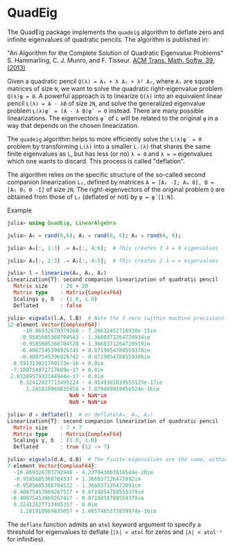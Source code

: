 # QuadEig

The QuadEig package implements the `quadeig` algorithm to deflate zero and infinite
eigenvalues of quadratic pencils. The algorithm is published in:

"An Algorithm for the Complete Solution of Quadratic Eigenvalue Problems"
S. Hammarling, C. J. Munro, and F. Tisseur. [ACM Trans. Math. Softw. 39, (2013)](https://dl.acm.org/doi/10.1145/2450153.2450156)

Given a quadratic pencil `Q(λ) = A₀ + λ A₁ + λ² A₂`, where `Aᵢ` are square matrices of size
`N`, we want to solve the quadratic right-eigenvalue problem `Q(λ)φ = 0`. A powerful approach is
to linearize `Q(λ)` into an equivalent linear pencil `L(λ) = A - λB` of size `2N`, and solve
the generalized eigenvalue problem `L(λ)φ´ = (A - λ B)φ´ = 0` instead. There are many
possible linearizations. The eigenvectors `φ´` of `L` will be related to the original `φ` in
a way that depends on the chosen linearization.

The `quadeig` algorithm helps to more efficiently solve the `L(λ)φ´ = 0` problem by
transforming `L(λ)` into a smaller `L₋(λ)` that shares the same finite eigenvalues as `L`,
but has less (or no) `λ = 0` and `λ = ∞` eigenvalues which one wants to discard. This
process is called "deflation".

The algorithm relies on the specific structure of the so-called second companion
linearization `L₂`, defined by matrices `A = [A₁ -I; A₀ 0], B = [A₂ 0; 0 -I]` of size `2N`.
The right-eigenvectors of the original problem `Q` are obtained from those of `L₂` (deflated
or not) by `φ = φ´[1:N]`.

Example

```julia
julia> using QuadEig, LinearAlgebra

julia> A₀ = rand(6,6); A₁ = rand(6, 6); A₂ = rand(6, 6);

julia> A₀[:, 1:3] .= A₀[:, 4:6];  # This creates 3 λ = 0 eigenvalues

julia> A₂[:, 2:3] .= A₂[:, 4:5];  # This creates 2 λ = ∞ eigenvalues

julia> l = linearize(A₀, A₁, A₂)
Linearization{T}: second companion linearization of quadratic pencil
  Matrix size    : 20 × 20
  Matrix type    : Matrix{ComplexF64}
  Scalings γ, δ  : (1.0, 1.0)
  Deflated       : false

julia> eigvals(l.A, l.B)  # Note the 3 zero (within machine precision) and 2 infinite (NaN) eigenvalues
12-element Vector{ComplexF64}:
     -10.86932670379268 - 7.26632452718938e-15im
    -0.9585605368704543 - 1.3660371264720934im
    -0.9585605368704528 + 1.3660371264720919im
    -0.4087545396926745 + 0.8719854788559378im
    -0.4087545396926742 - 0.8719854788559386im
 -8.591313021709173e-16 + 0.0im
 -7.180754871717689e-17 + 0.0im
 2.0338957932144944e-17 - 0.0im
    0.32412827713495224 - 4.9149302039555125e-17im
      1.281810969835058 + 7.879489919456524e-16im
                    NaN + NaN*im
                    NaN + NaN*im

julia> d = deflate(l)  # or deflate(A₀, A₁, A₂)
Linearization{T}: second companion linearization of quadratic pencil
  Matrix size    : 7 × 7
  Matrix type    : Matrix{ComplexF64}
  Scalings γ, δ  : (1.0, 1.0)
  Deflated       : true (12 -> 7)

julia> eigvals(d.A, d.B)  # The finite eigenvalues are the same, within machine precision
7-element Vector{ComplexF64}:
  -10.869326703792948 - 4.237043003816544e-20im
  -0.9585605368704537 + 1.366037126472092im
  -0.9585605368704532 - 1.366037126472091im
 -0.40875453969267517 + 0.8719854788559379im
 -0.40875453969267417 - 0.8719854788559379im
  0.32412827713495357 - 0.0im
    1.281810969835057 + 1.0657465373859974e-16im
```

The `deflate` function admits an `atol` keyword argument to specify a threshold for
eigenvalues to deflate (`|λ| < atol` for zeros and `|λ| > atol⁻¹` for infinities).
